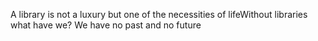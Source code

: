 A library is not a luxury but one of the necessities of lifeWithout libraries what have we? We have no past and no future
